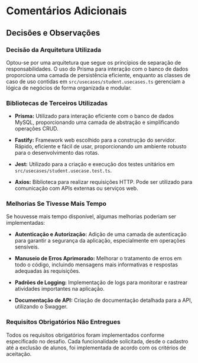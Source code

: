 # Comentários Adicionais

## Decisões e Observações

### Decisão da Arquitetura Utilizada

Optou-se por uma arquitetura que segue os princípios de separação de responsabilidades. O uso do Prisma para interação com o banco de dados proporciona uma camada de persistência eficiente, enquanto as classes de caso de uso contidas em `src/usecases/student.usecases.ts` gerenciam a lógica de negócios de forma organizada e modular.

### Bibliotecas de Terceiros Utilizadas

- **Prisma:** Utilizado para interação eficiente com o banco de dados MySQL, proporcionando uma camada de abstração e simplificando operações CRUD.
- **Fastify:** Framework web escolhido para a construção do servidor. Rápido, eficiente e fácil de usar, proporcionando um ambiente robusto para o desenvolvimento das rotas.

- **Jest:** Utilizado para a criação e execução dos testes unitários em `src/usecases/student.usecase.test.ts`.

- **Axios:** Biblioteca para realizar requisições HTTP. Pode ser utilizado para comunicação com APIs externas ou serviços web.

### Melhorias Se Tivesse Mais Tempo

Se houvesse mais tempo disponível, algumas melhorias poderiam ser implementadas:

- **Autenticação e Autorização:** Adição de uma camada de autenticação para garantir a segurança da aplicação, especialmente em operações sensíveis.

- **Manuseio de Erros Aprimorado:** Melhorar o tratamento de erros em todo o código, incluindo mensagens mais informativas e respostas adequadas às requisições.

- **Padrões de Logging:** Implementação de logs para monitorar e rastrear atividades importantes na aplicação.

- **Documentação de API:** Criação de documentação detalhada para a API, utilizando o Swagger.

### Requisitos Obrigatórios Não Entregues

Todos os requisitos obrigatórios foram implementados conforme especificado no desafio. Cada funcionalidade solicitada, desde o cadastro até a exclusão de alunos, foi implementada de acordo com os critérios de aceitação.
